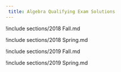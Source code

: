 ```yaml
---
 title: Algebra Qualifying Exam Solutions
---
```



!include sections/2018 Fall.md

!include sections/2018 Spring.md

!include sections/2019 Fall.md

!include sections/2019 Spring.md

